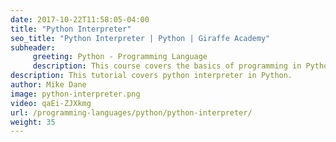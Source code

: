 ```yaml
---
date: 2017-10-22T11:58:05-04:00
title: "Python Interpreter"
seo_title: "Python Interpreter | Python | Giraffe Academy"
subheader:
     greeting: Python - Programming Language
     description: This course covers the basics of programming in Python. Work your way through the videos and we'll teach you everything you need to know to start your programming journey!
description: This tutorial covers python interpreter in Python.
author: Mike Dane
image: python-interpreter.png
video: qaEi-ZJXkmg
url: /programming-languages/python/python-interpreter/
weight: 35
---
```

